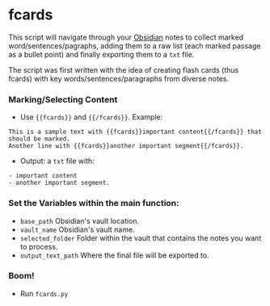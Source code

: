 # fcards

This script will navigate through your [Obsidian](https://obsidian.md/) notes to collect marked word/sentences/pagraphs, adding them to a raw list (each marked passage as a bullet point) and finally exporting them to a `txt` file.

The script was first written with the idea of creating flash cards (thus fcards) with key words/sentences/paragraphs from diverse notes.

### Marking/Selecting Content

- Use `{{fcards}}` and `{{/fcards}}`. Example:

```
This is a sample text with {{fcards}}important content{{/fcards}} that should be marked.
Another line with {{fcards}}another important segment{{/fcards}}.
```
- Output: a `txt` file with:

```
- important content
- another important segment.
```

### Set the Variables within the main function:

- `base_path` Obsidian's vault location.
- `vault_name` Obsidian's vault name.
- `selected_folder` Folder within the vault that contains the notes you want to process.
- `output_text_path` Where the final file will be exported to.

### Boom!

- Run `fcards.py`

